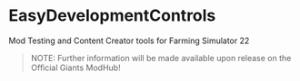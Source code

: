 # EasyDevelopmentControls
 Mod Testing and Content Creator tools for Farming Simulator 22
 
> NOTE:  Further information will be made available upon release on the Official Giants ModHub!
